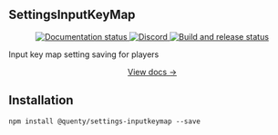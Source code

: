 ## SettingsInputKeyMap
<div align="center">
  <a href="http://quenty.github.io/NevermoreEngine/">
    <img src="https://github.com/Quenty/NevermoreEngine/actions/workflows/docs.yml/badge.svg" alt="Documentation status" />
  </a>
  <a href="https://discord.gg/mhtGUS8">
    <img src="https://img.shields.io/discord/385151591524597761?color=5865F2&label=discord&logo=discord&logoColor=white" alt="Discord" />
  </a>
  <a href="https://github.com/Quenty/NevermoreEngine/actions">
    <img src="https://github.com/Quenty/NevermoreEngine/actions/workflows/build.yml/badge.svg" alt="Build and release status" />
  </a>
</div>

Input key map setting saving for players

<div align="center"><a href="https://quenty.github.io/NevermoreEngine/api/Signal">View docs →</a></div>

## Installation
```
npm install @quenty/settings-inputkeymap --save
```

